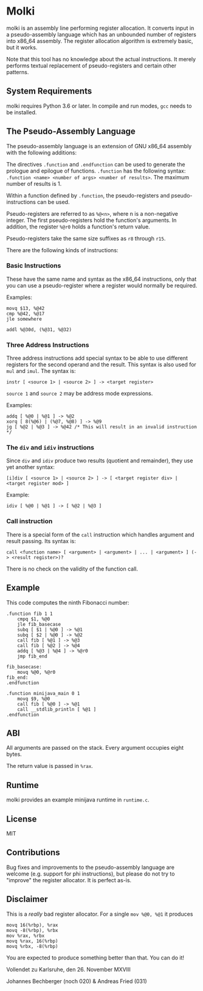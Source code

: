 Molki
=====

molki is an assembly line performing register allocation. It converts input in a pseudo-assembly language which has an unbounded number of registers into x86_64 assembly. The register allocation algorithm is extremely basic, but it works.

Note that this tool has no knowledge about the actual instructions. It merely performs textual replacement of pseudo-registers and certain other patterns.

System Requirements
-------------------

molki requires Python 3.6 or later. In compile and run modes, `gcc` needs to be installed.

The Pseudo-Assembly Language
----------------------------

The pseudo-assembly language is an extension of GNU x86_64 assembly with the following additions:

The directives `.function` and `.endfunction` can be used to generate the prologue and epilogue of functions. `.function` has the following syntax: `.function <name> <number of args> <number of results>`. The maximum number of results is 1.

Within a function defined by `.function`, the pseudo-registers and pseudo-instructions can be used.

Pseudo-registers are referred to as `%@<n>`, where n is a non-negative integer. The first pseudo-registers hold the function's arguments. In addition, the register `%@r0` holds a function's return value.

Pseudo-registers take the same size suffixes as `r8` through `r15`.

There are the following kinds of instructions:

### Basic Instructions

These have the same name and syntax as the x86_64 instructions, only that you can use a pseudo-register where a register would normally be required.

Examples:

```
movq $13, %@42
cmp %@42, %@17
jle somewhere

addl %@30d, (%@31, %@32)
```

### Three Address Instructions

Three address instructions add special syntax to be able to use different registers for the second operand and the result. This syntax is also used for `mul` and `imul`. The syntax is:

```
instr [ <source 1> | <source 2> ] -> <target register>
```

`source 1` and `source 2` may be address mode expressions.

Examples:

```
addq [ %@0 | %@1 ] -> %@2
xorq [ 8(%@6) | (%@7, %@8) ] -> %@9
jg [ %@2 | %@3 ] -> %@42 /* This will result in an invalid instruction */
```

### The `div` and `idiv` instructions

Since `div` and `idiv` produce two results (quotient and remainder), they use yet another syntax:

```
[i]div [ <source 1> | <source 2> ] -> [ <target register div> | <target register mod> ]
```

Example:

```
idiv [ %@0 | %@1 ] -> [ %@2 | %@3 ]
```

### Call instruction

There is a special form of the `call` instruction which handles argument and result passing. Its syntax is:

```
call <function name> [ <argument> | <argument> | ... | <argument> ] (-> <result register>)?
```

There is no check on the validity of the function call.

Example
-------

This code computes the ninth Fibonacci number:

```
.function fib 1 1
    cmpq $1, %@0
    jle fib_basecase
    subq [ $1 | %@0 ] -> %@1
    subq [ $2 | %@0 ] -> %@2
    call fib [ %@1 ] -> %@3
    call fib [ %@2 ] -> %@4
    addq [ %@3 | %@4 ] -> %@r0
    jmp fib_end

fib_basecase:
    movq %@0, %@r0
fib_end:
.endfunction

.function minijava_main 0 1
    movq $9, %@0
    call fib [ %@0 ] -> %@1
    call __stdlib_println [ %@1 ]
.endfunction
```

ABI
---

All arguments are passed on the stack. Every argument occupies eight bytes.

The return value is passed in `%rax`.

Runtime
-------

molki provides an example minijava runtime in `runtime.c`.

License
-------

MIT

Contributions
-------------

Bug fixes and improvements to the pseudo-assembly language are welcome (e.g. support for phi instructions), but please do not try to "improve" the register allocator. It is perfect as-is.

Disclaimer
----------

This is a *really* bad register allocator. For a single `mov %@0, %@1` it produces

```
movq 16(%rbp), %rax
movq -8(%rbp), %rbx
mov %rax, %rbx
movq %rax, 16(%rbp)
movq %rbx, -8(%rbp)
```

You are expected to produce something better than that. You can do it!




Vollendet zu Karlsruhe, den 26. November MXVIII

Johannes Bechberger (noch 020) & Andreas Fried (031)